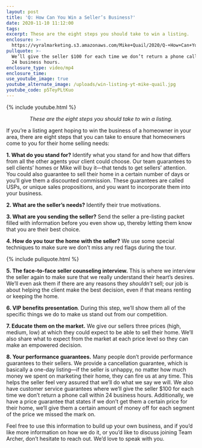 ```yaml
---
layout: post
title: 'Q: How Can You Win a Seller’s Business?'
date: 2020-11-10 11:12:00
tags:
excerpt: These are the eight steps you should take to win a listing.
enclosure: >-
  https://vyralmarketing.s3.amazonaws.com/Mike+Quail/2020/Q-+How+Can+You+Win+a+Sellers+Business_.mp4
pullquote: >-
  We’ll give the seller $100 for each time we don’t return a phone call within
  24 business hours.
enclosure_type: video/mp4
enclosure_time:
use_youtube_image: true
youtube_alternate_image: /uploads/win-listing-yt-mike-quail.jpg
youtube_code: p5TeyPLtKuo
---
```


{% include youtube.html %}

<p style="text-align:center;"><em>These are the eight steps you should take to win a listing.</em></p>

If you’re a listing agent hoping to win the business of a homeowner in your area, there are eight steps that you can take to ensure that homeowners come to you for their home selling needs:

**1\. What do you stand for?** Identify what you stand for and how that differs from all the other agents your client could choose. Our team guarantees to sell clients’ homes or Mike will buy it—that tends to get sellers’ attention. You could also guarantee to sell their home in a certain number of days or you’ll give them a discounted commission. These guarantees are called USPs, or unique sales propositions, and you want to incorporate them into your business.

**2\. What are the seller’s needs?** Identify their true motivations.

**3\. What are you sending the seller?** Send the seller a pre-listing packet filled with information before you even show up, thereby letting them know that you are their best choice.

**4\. How do you tour the home with the seller?** We use some special techniques to make sure we don’t miss any red flags during the tour.

{% include pullquote.html %}

**5\. The face-to-face seller counseling interview.** This is where we interview the seller again to make sure that we really understand their heart’s desires. We’ll even ask them if there are any reasons they *shouldn’t* sell; our job is about helping the client make the best decision, even if that means renting or keeping the home.

**6\. VIP benefits presentation**. During this step, we’ll show them all of the specific things we do to make us stand out from our competition.

**7\. Educate them on the market.** We give our sellers three prices (high, medium, low) at which they could expect to be able to sell their home. We’ll also share what to expect from the market at each price level so they can make an empowered decision.

**8\. Your performance guarantees.** Many people don’t provide performance guarantees to their sellers. We provide a cancellation guarantee, which is basically a one-day listing—if the seller is unhappy, no matter how much money we spent on marketing their home, they can fire us at any time. This helps the seller feel very assured that we’ll do what we say we will. We also have customer service guarantees where we’ll give the seller $100 for each time we don’t return a phone call within 24 business hours. Additionally, we have a price guarantee that states if we don’t get them a certain price for their home, we’ll give them a certain amount of money off for each segment of the price we missed the mark on.

Feel free to use this information to build up your own business, and if you’d like more information on how we do it, or you’d like to discuss joining Team Archer, don’t hesitate to reach out. We’d love to speak with you.
